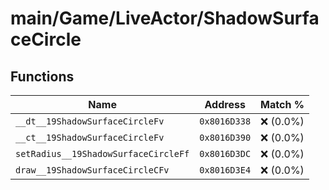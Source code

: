# main/Game/LiveActor/ShadowSurfaceCircle

## Functions

| Name | Address | Match % |
|------|---------|---------|
| `__dt__19ShadowSurfaceCircleFv` | `0x8016D338` | :x: (0.0%) |
| `__ct__19ShadowSurfaceCircleFv` | `0x8016D390` | :x: (0.0%) |
| `setRadius__19ShadowSurfaceCircleFf` | `0x8016D3DC` | :x: (0.0%) |
| `draw__19ShadowSurfaceCircleCFv` | `0x8016D3E4` | :x: (0.0%) |